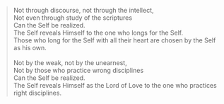 > Not through discourse, not through the intellect,<br>
> Not even through study of the scriptures<br>
> Can the Self be realized.<br>
> The Self reveals Himself to the one who longs for the Self.<br>
> Those who long for the Self with all their heart are chosen by the Self as his own.<br>
> <br>
> Not by the weak, not by the unearnest,<br>
> Not by those who practice wrong disciplines<br>
> Can the Self be realized.<br>
> The Self reveals Himself as the Lord of Love to the one who practices right disciplines.

